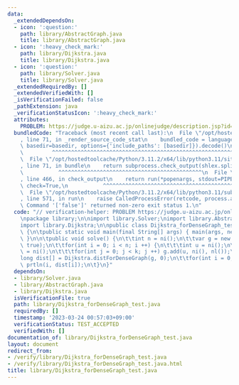 ```yaml
---
data:
  _extendedDependsOn:
  - icon: ':question:'
    path: library/AbstractGraph.java
    title: library/AbstractGraph.java
  - icon: ':heavy_check_mark:'
    path: library/Dijkstra.java
    title: library/Dijkstra.java
  - icon: ':question:'
    path: library/Solver.java
    title: library/Solver.java
  _extendedRequiredBy: []
  _extendedVerifiedWith: []
  _isVerificationFailed: false
  _pathExtension: java
  _verificationStatusIcon: ':heavy_check_mark:'
  attributes:
    PROBLEM: https://judge.u-aizu.ac.jp/onlinejudge/description.jsp?id=ALDS1_12_C
  bundledCode: "Traceback (most recent call last):\n  File \"/opt/hostedtoolcache/Python/3.11.2/x64/lib/python3.11/site-packages/onlinejudge_verify/documentation/build.py\"\
    , line 71, in _render_source_code_stat\n    bundled_code = language.bundle(stat.path,\
    \ basedir=basedir, options={'include_paths': [basedir]}).decode()\n          \
    \         ^^^^^^^^^^^^^^^^^^^^^^^^^^^^^^^^^^^^^^^^^^^^^^^^^^^^^^^^^^^^^^^^^^^^^^^^^^^^^^^^^\n\
    \  File \"/opt/hostedtoolcache/Python/3.11.2/x64/lib/python3.11/site-packages/onlinejudge_verify/languages/user_defined.py\"\
    , line 71, in bundle\n    return subprocess.check_output(shlex.split(command))\n\
    \           ^^^^^^^^^^^^^^^^^^^^^^^^^^^^^^^^^^^^^^^^^^^^^\n  File \"/opt/hostedtoolcache/Python/3.11.2/x64/lib/python3.11/subprocess.py\"\
    , line 466, in check_output\n    return run(*popenargs, stdout=PIPE, timeout=timeout,\
    \ check=True,\n           ^^^^^^^^^^^^^^^^^^^^^^^^^^^^^^^^^^^^^^^^^^^^^^^^^^^^^^^^^\n\
    \  File \"/opt/hostedtoolcache/Python/3.11.2/x64/lib/python3.11/subprocess.py\"\
    , line 571, in run\n    raise CalledProcessError(retcode, process.args,\nsubprocess.CalledProcessError:\
    \ Command '['false']' returned non-zero exit status 1.\n"
  code: "// verification-helper: PROBLEM https://judge.u-aizu.ac.jp/onlinejudge/description.jsp?id=ALDS1_12_C\n\
    \npackage library;\n\nimport library.Solver;\nimport library.AbstractGraph;\n\
    import library.Dijkstra;\n\npublic class Dijkstra_forDenseGraph_test extends Solver\
    \ {\n\tpublic static void main(final String[] args) { main(args, new Dijkstra_forDenseGraph_test());\
    \ }\n\n\tpublic void solve() {\n\t\tint n = ni();\n\t\tvar g = new WeightedListGraph(n,\
    \ true);\n\t\tfor(int i = 0; i < n; i ++) {\n\t\t\tint u = ni();\n\t\t\tint k\
    \ = ni();\n\t\t\tfor(int j = 0; j < k; j ++) g.add(u, ni(), nl());\n\t\t}\n\t\t\
    long dist[] = Dijkstra.distForDenseGraph(g, 0);\n\t\tfor(int i = 0; i < n; i ++)\
    \ prtln(i, dist[i]);\n\t}\n}"
  dependsOn:
  - library/Solver.java
  - library/AbstractGraph.java
  - library/Dijkstra.java
  isVerificationFile: true
  path: library/Dijkstra_forDenseGraph_test.java
  requiredBy: []
  timestamp: '2023-03-24 00:57:03+09:00'
  verificationStatus: TEST_ACCEPTED
  verifiedWith: []
documentation_of: library/Dijkstra_forDenseGraph_test.java
layout: document
redirect_from:
- /verify/library/Dijkstra_forDenseGraph_test.java
- /verify/library/Dijkstra_forDenseGraph_test.java.html
title: library/Dijkstra_forDenseGraph_test.java
---
```

